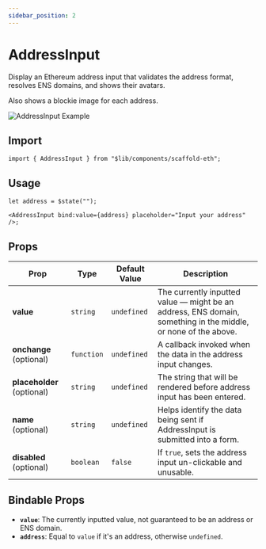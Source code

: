 ```yaml
---
sidebar_position: 2
---
```


# AddressInput

Display an Ethereum address input that validates the address format, resolves ENS domains, and shows their avatars.

Also shows a blockie image for each address.

![AddressInput Example](/img/components/AddressInput.gif)

## Import

```svelte
import { AddressInput } from "$lib/components/scaffold-eth";
```

## Usage

```tsx
let address = $state("");

<AddressInput bind:value={address} placeholder="Input your address" />;
```

## Props

| Prop                       | Type       | Default Value | Description                                                                                                          |
| -------------------------- | ---------- | ------------- | -------------------------------------------------------------------------------------------------------------------- |
| **value**                  | `string`   | `undefined`   | The currently inputted value &mdash; might be an address, ENS domain, something in the middle, or none of the above. |
| **onchange** (optional)    | `function` | `undefined`   | A callback invoked when the data in the address input changes.                                                       |
| **placeholder** (optional) | `string`   | `undefined`   | The string that will be rendered before address input has been entered.                                              |
| **name** (optional)        | `string`   | `undefined`   | Helps identify the data being sent if AddressInput is submitted into a form.                                         |
| **disabled** (optional)    | `boolean`  | `false`       | If `true`, sets the address input un-clickable and unusable.                                                         |

## Bindable Props

- **`value`**: The currently inputted value, not guaranteed to be an address or ENS domain.
- **`address`**: Equal to `value` if it's an address, otherwise `undefined`.
